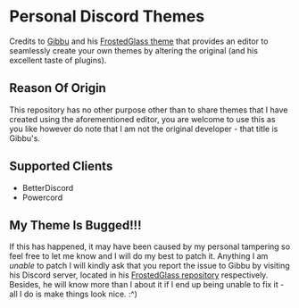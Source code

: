 # Personal Discord Themes
Credits to [Gibbu](https://github.com/Gibbu) and his [FrostedGlass theme](https://github.com/DiscordStyles/FrostedGlass) that provides an editor to seamlessly create your own themes by altering the original (and his excellent taste of plugins).

## Reason Of Origin
This repository has no other purpose other than to share themes that I have created using the aforementioned editor, you are welcome to use this as you like however do note that I am not the original developer - that title is Gibbu's.

## Supported Clients
- BetterDiscord
- Powercord

## My Theme Is Bugged!!!
If this has happened, it may have been caused by my personal tampering so feel free to let me know and I will do my best to patch it. Anything I am *unable* to patch I will kindly ask that you report the issue to Gibbu by visiting his Discord server, located in his [FrostedGlass repository](https://github.com/DiscordStyles/FrostedGlass) respectively. Besides, he will know more than I about it if I end up being unable to fix it - all I do is make things look nice. :^)
